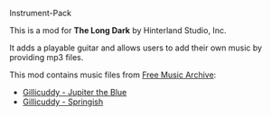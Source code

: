 Instrument-Pack


This is a mod for **The Long Dark** by Hinterland Studio, Inc.


It adds a playable guitar and allows users to add their own music by providing mp3 files.


This mod contains music files from [Free Music Archive](http://freemusicarchive.org):  

* [Gillicuddy - Jupiter the Blue](http://freemusicarchive.org/music/gillicuddy/Plays_Guitar/01-jupiter-the-blue)
* [Gillicuddy - Springish](http://freemusicarchive.org/music/gillicuddy/Plays_Guitar/05-springish)

